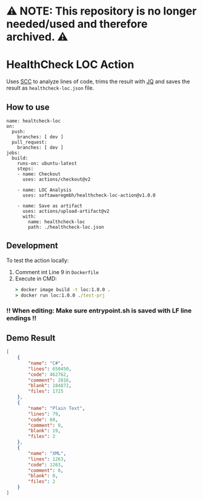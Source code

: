# :warning: **NOTE**: This repository is no longer needed/used and therefore archived. :warning:

# HealthCheck LOC Action
Uses [SCC](https://github.com/boyter/scc) to analyze lines of code, trims the result with [JQ](https://github.com/stedolan/jq) and saves the result as `healthcheck-loc.json` file.

## How to use
```
name: healtcheck-loc
on:
  push:
    branches: [ dev ]
  pull_request:
    branches: [ dev ]
jobs:
  build:
    runs-on: ubuntu-latest
    steps:
    - name: Checkout
      uses: actions/checkout@v2

    - name: LOC Analysis
      uses: softawaregmbh/healthcheck-loc-action@v1.0.0

    - name: Save as artifact
      uses: actions/upload-artifact@v2
      with:
        name: healthcheck-loc
        path: ./healthcheck-loc.json
```

## Development
To test the action locally:
1. Comment int Line 9 in `Dockerfile`
2. Execute in CMD:
    ``` cmd
    > docker image build -t loc:1.0.0 .
    > docker run loc:1.0.0 ./test-prj
    ```

### **!! When editing: Make sure entrypoint.sh is saved with LF line endings !!**

## Demo Result
``` json
[
    {
        "name": "C#",
        "lines": 650450,
        "code": 462762,
        "comment": 2816,
        "blank": 184872,
        "files": 1725
    },
    {
        "name": "Plain Text",
        "lines": 79,
        "code": 60,
        "comment": 0,
        "blank": 19,
        "files": 2
    },
    {
        "name": "XML",
        "lines": 1263,
        "code": 1263,
        "comment": 0,
        "blank": 0,
        "files": 2
    }
]
```
